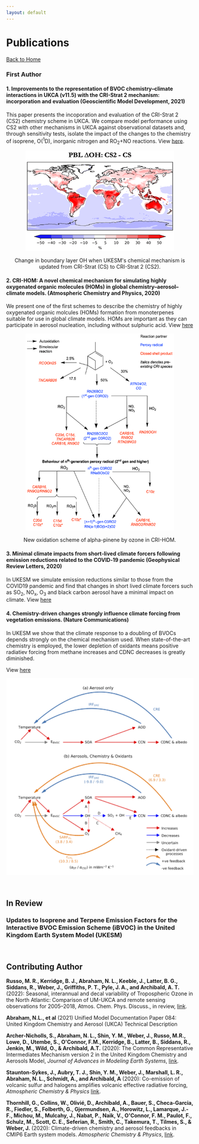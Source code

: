 ```yaml
---
layout: default
---
```


# Publications

[Back to Home](./)

### First Author

#### 1. Improvements to the representation of BVOC chemistry–climate interactions in UKCA (v11.5) with the CRI-Strat 2 mechanism: incorporation and evaluation (Geoscientific Model Development, 2021)

This paper presents the incoporation and evaluation of the CRI-Strat 2 (CS2) chemistry scheme in UKCA. We compare model performance using CS2 with other mechanisms in UKCA against observational datasets and, through sensitivity tests, isolate the impact of the changes to the chemistry of isoprene, O(<sup>1</sup>D), inorganic nitrogen and RO<sub>2</sub>+NO reactions. View [here](https://gmd.copernicus.org/articles/14/5239/2021/).

<p align="center">
  <img src="./CS2.png" alt="Sublime's custom image"  width="400" height="270"/>
  </p>
  <p align = "center">
  Change in boundary layer OH when UKESM's chemical mechanism is updated from CRI-Strat (CS) to CRI-Strat 2 (CS2).
</p>

#### 2. CRI-HOM: A novel chemical mechanism for simulating highly oxygenated organic molecules (HOMs) in global chemistry–aerosol–climate models. (Atmospheric Chemistry and Physics, 2020)

We present one of the first schemes to describe the chemistry of highly oxygenated organic molcules (HOMs) formation from monoterpenes suitable for use in global climate models. HOMs are important as they can participate in aerosol nucleation, including without sulphuric acid. View [here](https://acp.copernicus.org/articles/20/10889/2020)

<p align="center">
  <img src="./figures/CRI_HOM.png" alt="Sublime's custom image" width="400" height="530"/>
  </p>
  <p align = "center">
  New oxidation scheme of alpha-pinene by ozone in CRI-HOM.  
</p>


#### 3. Minimal climate impacts from short‐lived climate forcers following emission reductions related to the COVID‐19 pandemic (Geophysical Review Letters, 2020)

In UKESM we simulate emission reductions similar to those from the COVID19 pandemic and find that changes in short lived climate forcers such as SO<sub>2</sub>, NO<sub>x</sub>, O<sub>3</sub> and black carbon aerosol have a minimal impact on climate. View [here](https://agupubs.onlinelibrary.wiley.com/doi/epdf/10.1029/2020GL090326)


#### 4. Chemistry-driven  changes strongly influence climate forcing from vegetation emissions. (Nature Communications)

In UKESM we show that the climate response to a doubling of BVOCs depends strongly on the chemical mechanism used. When state-of-the-art chemistry is employed, the lower depletion of oxidants means positive radiatiev forcing from methane increases and CDNC decreases is greatly diminished.

View [here](https://www.nature.com/articles/s41467-022-34944-9)

<p align="center">
  <img src="./figures/Fig_5_png.png" alt="Sublime's custom image" width="550" height="530"/>
  </p>
  <p align = "center">
</p>


<br /> 

## In Review
### Updates to Isoprene and Terpene Emission Factors for the Interactive BVOC Emission Scheme (iBVOC) in the United Kingdom Earth System Model (UKESM)
<br /> 

## Contributing Author

**Russo, M. R., Kerridge, B. J., Abraham, N. L., Keeble, J., Latter, B. G., Siddans, R., Weber, J., Griffiths, P. T., Pyle, J. A., and Archibald, A. T.** (2022): Seasonal, interannual and decal variability of Tropospheric Ozone in the North Atlantic: Comparison of UM-UKCA and remote sensing observations for 2005–2018, Atmos. Chem. Phys. Discuss., in review, [link](https://doi.org/10.5194/acp-2022-99).

**Abraham, N.L., et al** (2021) Unified Model Documentation Paper 084: United Kingdom Chemistry and Aerosol (UKCA) Technical Description

**Archer-Nicholls, S., Abraham, N. L., Shin, Y. M., Weber, J., Russo, M.R., Lowe, D., Utembe, S., O'Connor, F.M., Kerridge, B., Latter, B., Siddans, R., Jenkin, M., Wild, O., & Archibald, A.T.** (2020): The Common Representative Intermediates Mechanism version 2 in the United Kingdom Chemistry and Aerosols Model, *Journal of Advances in Modeling Earth Systems*,  [link](https://doi.org/10.1029/2020MS002420). 

**Staunton-Sykes, J., Aubry, T. J., Shin, Y. M., Weber, J., Marshall, L. R., Abraham, N. L., Schmidt, A., and Archibald, A** (2020): Co-emission of volcanic sulfur and halogens amplifies volcanic effective radiative forcing, *Atmospheric Chemistry & Physics* [link](https://doi.org/10.5194/acp-21-9009-2021).

**Thornhill, G., Collins, W., Olivié, D., Archibald, A., Bauer, S., Checa-Garcia, R., Fiedler, S., Folberth, G., Gjermundsen, A., Horowitz, L., Lamarque, J.-F., Michou, M., Mulcahy, J., Nabat, P., Naik, V., O'Connor, F. M., Paulot, F., Schulz, M., Scott, C. E., Seferian, R., Smith, C., Takemura, T., Tilmes, S., & Weber, J.** (2020): Climate-driven chemistry and aerosol feedbacks in CMIP6 Earth system models. *Atmospheric Chemistry & Physics*, [link](https://doi.org/10.5194/acp-21-1105-2021).


